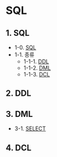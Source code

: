 # SQL

## 1. SQL

- 1-0. [SQL]()
- 1-1. 종류
    - 1-1-1. [DDL]()
    - 1-1-2. [DML]()
    - 1-1-3. [DCL]()


## 2. DDL


## 3. DML

- 3-1. [SELECT]()


## 4. DCL